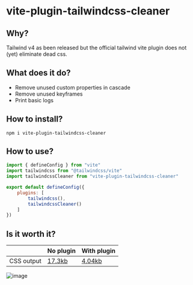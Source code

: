# vite-plugin-tailwindcss-cleaner

## Why?
Tailwind v4 as been released but the official tailwind vite plugin does not (yet) eliminate dead css.

## What does it do?
- Remove unused custom properties in cascade
- Remove unused keyframes
- Print basic logs

## How to install?
```
npm i vite-plugin-tailwindcss-cleaner
```

## How to use?
```js
import { defineConfig } from "vite"
import tailwindcss from "@tailwindcss/vite"
import tailwindcssCleaner from "vite-plugin-tailwindcss-cleaner"

export default defineConfig({
	plugins: [
		tailwindcss(),
		tailwindcssCleaner()
	]
})
```

## Is it worth it?
|            | No plugin | With plugin |     
|------------|-----------|--------|
| CSS output | [17.3kb](https://github.com/madmoizo/vite-plugin-tailwindcss-cleaner/blob/main/build-no-plugin/assets/index-CDc_evQZ.css) | [4.04kb](https://github.com/madmoizo/vite-plugin-tailwindcss-cleaner/blob/main/build-with-plugin/assets/index-CDc_evQZ.css) |

![image](https://github.com/user-attachments/assets/b5406ef0-94f5-4511-ac50-12731c92a5e5)

